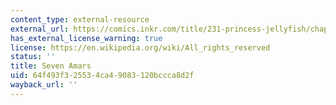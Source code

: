 ```yaml
---
content_type: external-resource
external_url: https://comics.inkr.com/title/231-princess-jellyfish/chapter/7446-chapter-9-seven-sisters?progress=1.044
has_external_license_warning: true
license: https://en.wikipedia.org/wiki/All_rights_reserved
status: ''
title: Seven Amars
uid: 64f493f3-2553-4ca4-9083-120bccca8d2f
wayback_url: ''
---
```

